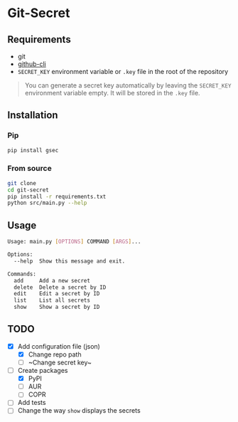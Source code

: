 # Git-Secret

## Requirements

- git
- [github-cli](https://cli.github.com/)
- `SECRET_KEY` environment variable or `.key` file in the root of the repository
> You can generate a secret key automatically by leaving the `SECRET_KEY` environment variable empty. It will be stored in the `.key` file.

## Installation

### Pip

```bash
pip install gsec
```

### From source

```bash
git clone 
cd git-secret
pip install -r requirements.txt
python src/main.py --help
```

## Usage

```bash
Usage: main.py [OPTIONS] COMMAND [ARGS]...

Options:
  --help  Show this message and exit.

Commands:
  add     Add a new secret
  delete  Delete a secret by ID
  edit    Edit a secret by ID
  list    List all secrets
  show    Show a secret by ID
```

## TODO

- [x] Add configuration file (json)
	- [x] Change repo path
	- [ ] ~Change secret key~
- [ ] Create packages
  - [x] PyPI
  - [ ] AUR
  - [ ] COPR
- [ ] Add tests
- [ ] Change the way `show` displays the secrets